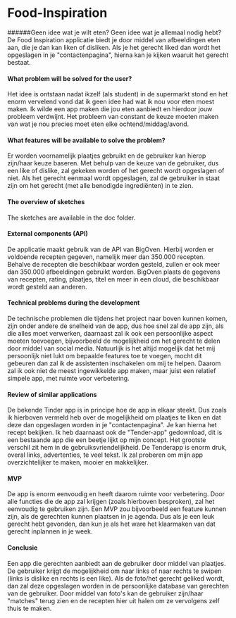 # Food-Inspiration
######Geen idee wat je wilt eten? Geen idee wat je allemaal nodig hebt? De Food Inspiration applicatie biedt je door middel van afbeeldingen eten aan, die je dan kan liken of disliken. Als je het gerecht liked dan wordt het opgeslagen in je "contactenpagina", hierna kan je kijken waaruit het gerecht bestaat.

#### What problem will be solved for the user?
Het idee is ontstaan nadat ikzelf (als student) in de supermarkt stond en het enorm vervelend vond dat ik geen idee had wat ik nou voor eten moest maken. Ik wilde een app maken die jou eten aanbiedt en hierdoor jouw probleem verdwijnt. Het probleem van constant de keuze moeten maken van wat je nou precies moet eten elke ochtend/middag/avond.
#### What features will be available to solve the problem?
Er worden voornamelijk plaatjes gebruikt en de gebruiker kan hierop zijn/haar keuze baseren. Met behulp van de keuze van de gebruiker, dus een like of dislike, zal gekeken worden of het gerecht wordt opgeslagen of niet. Als het gerecht eenmaal wordt opgeslagen, zal de gebruiker in staat zijn om het gerecht (met alle benodigde ingrediënten) in te zien.
#### The overview of sketches
The sketches are available in the doc folder. 
#### External components (API)
De applicatie maakt gebruik van de API van BigOven. Hierbij worden er voldoende recepten gegeven, namelijk meer dan 350.000 recepten. Behalve de recepten die beschikbaar worden gesteld, zullen er ook meer dan 350.000 afbeeldingen gebruikt worden. BigOven plaats de gegevens van recepten, rating, plaatjes, titel en meer in een cloud, die beschikbaar wordt gesteld aan anderen. 
#### Technical problems during the development
De technische problemen die tijdens het project naar boven kunnen komen, zijn onder andere de snelheid van de app, dus hoe snel zal de app zijn, als die alles moet verwerken, daarnaast zal ik ook een persoonlijke aspect moeten toevoegen, bijvoorbeeld de mogelijkheid om het gerecht te delen door middel van social media. Natuurlijk is het altijd mogelijk dat het mij persoonlijk niet lukt om bepaalde features toe te voegen, mocht dit gebeuren dan zal ik de assistenten inschakelen om mij te helpen. Daarom zal ik ook niet de meest ingewikkelde app maken, maar juist een relatief simpele app, met ruimte voor verbetering.
#### Review of similar applications
De bekende Tinder app is in principe hoe de app in elkaar steekt. Dus zoals ik hierboven vermeld heb over de mogelijkheid om plaatjes te liken en dat deze dan opgeslagen worden in je "contactenpagina". Je kan hierna het recept bekijken. 
Ik heb daarnaast ook de "Tender-app" gedownload, dit is een bestaande app die een beetje lijkt op mijn concept. Het grootste verschil zit hem in de gebruiksvriendelijkheid. De Tenderapp is enorm druk, overal links, advertenties, te veel tekst. Ik zal proberen om mijn app overzichtelijker te maken, mooier en makkelijker.
#### MVP
De app is enorm eenvoudig en heeft daarom ruimte voor verbetering. Door alle functies die de app zal krijgen (zoals hierboven besproken), zal het eenvoudig te gebruiken zijn. Een MVP zou bijvoorbeeld een feature kunnen zijn, als de gerechten kunnen plaatsen in je agenda. Dus als je een leuk gerecht hebt gevonden, dan kun je als het ware het klaarmaken van dat gerecht inplannen in je week. 
#### Conclusie
Een app die gerechten aanbiedt aan de gebruiker door middel van plaatjes. De gebruiker krijgt de mogelijkheid om naar links of naar rechts te swipen (links is dislike en rechts is een like). Als de foto/het gerecht geliked wordt, dan zal deze opgeslagen worden in de persoonlijke database van gerechten van de gebruiker. Door middel van foto's kan de gebruiker zijn/haar "matches" terug zien en de recepten hier uit halen om ze vervolgens zelf thuis te maken.
